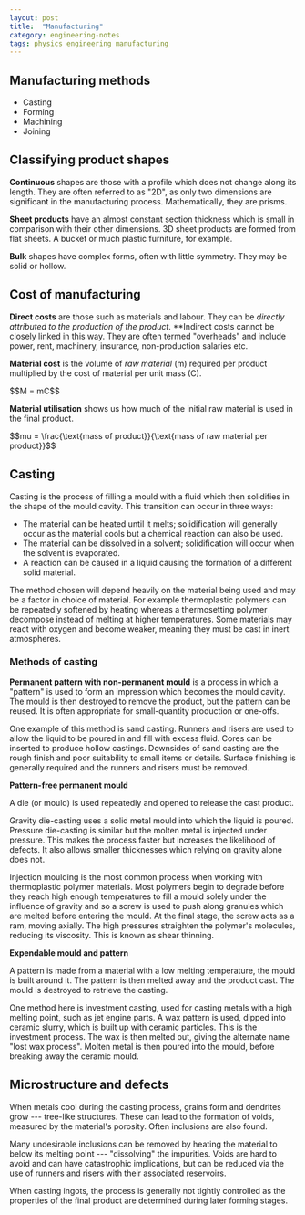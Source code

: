 ```yaml
---
layout: post
title:  "Manufacturing"
category: engineering-notes
tags: physics engineering manufacturing
---
```


## Manufacturing methods

* Casting
* Forming
* Machining
* Joining

## Classifying product shapes

**Continuous** shapes are those with a profile which does not change
along its length. They are often referred to as "2D", as only two
dimensions are significant in the manufacturing
process. Mathematically, they are prisms.

**Sheet products** have an almost constant section thickness which is
small in comparison with their other dimensions. 3D sheet products are
formed from flat sheets. A bucket or much plastic furniture, for
example.

**Bulk** shapes have complex forms, often with little symmetry. They
may be solid or hollow.

## Cost of manufacturing

**Direct costs** are those such as materials and labour. They can be
_directly attributed to the production of the product_. **Indirect
costs cannot be closely linked in this way. They are often termed
"overheads" and include power, rent, machinery, insurance,
non-production salaries etc.

**Material cost** is the volume of _raw material_ (m) required per
product multiplied by the cost of material per unit mass (C).

<div class="important-note">
$$M = mC$$
</div>

**Material utilisation** shows us how much of the initial raw material
is used in the final product.

<div class="important-note">
$$mu = \frac{\text{mass of product}}{\text{mass of raw material per product}}$$
</div>

## Casting

Casting is the process of filling a mould with a fluid which then
solidifies in the shape of the mould cavity. This transition can occur
in three ways:

* The material can be heated until it melts; solidification will
  generally occur as the material cools but a chemical reaction can
  also be used.
* The material can be dissolved in a solvent; solidification will occur
  when the solvent is evaporated.
* A reaction can be caused in a liquid causing the formation of a different
  solid material.

The method chosen will depend heavily on the material being used and
may be a factor in choice of material. For example thermoplastic
polymers can be repeatedly softened by heating whereas a thermosetting
polymer decompose instead of melting at higher temperatures. Some
materials may react with oxygen and become weaker, meaning they must
be cast in inert atmospheres.

### Methods of casting

**Permanent pattern with non-permanent mould** is a process in which a
"pattern" is used to form an impression which becomes the mould
cavity. The mould is then destroyed to remove the product, but the
pattern can be reused. It is often appropriate for small-quantity
production or one-offs.

One example of this method is sand casting. Runners and risers are
used to allow the liquid to be poured in and fill with excess
fluid. Cores can be inserted to produce hollow castings. Downsides of
sand casting are the rough finish and poor suitability to small items
or details. Surface finishing is generally required and the runners
and risers must be removed.

**Pattern-free permanent mould**

A die (or mould) is used repeatedly and opened to release the cast
product.

Gravity die-casting uses a solid metal mould into which the liquid is
poured. Pressure die-casting is similar but the molten metal is
injected under pressure. This makes the process faster but increases
the likelihood of defects. It also allows smaller thicknesses which
relying on gravity alone does not.

Injection moulding is the most common process when working with
thermoplastic polymer materials. Most polymers begin to degrade before
they reach high enough temperatures to fill a mould solely under the
influence of gravity and so a screw is used to push along granules
which are melted before entering the mould. At the final stage, the
screw acts as a ram, moving axially. The high pressures straighten the
polymer's molecules, reducing its viscosity. This is known as shear
thinning.

**Expendable mould and pattern**

A pattern is made from a material with a low melting temperature, the
mould is built around it. The pattern is then melted away and the
product cast. The mould is destroyed to retrieve the casting.

One method here is investment casting, used for casting metals with a
high melting point, such as jet engine parts. A wax pattern is used,
dipped into ceramic slurry, which is built up with ceramic
particles. This is the investment process. The wax is then melted out,
giving the alternate name "lost wax process". Molten metal is then
poured into the mould, before breaking away the ceramic mould.

## Microstructure and defects

When metals cool during the casting process, grains form and dendrites
grow --- tree-like structures. These can lead to the formation of
voids, measured by the material's porosity. Often inclusions are also
found.

Many undesirable inclusions can be removed by heating the material to
below its melting point --- "dissolving" the impurities. Voids are
hard to avoid and can have catastrophic implications, but can be
reduced via the use of runners and risers with their associated
reservoirs.

When casting ingots, the process is generally not tightly controlled
as the properties of the final product are determined during later
forming stages.
